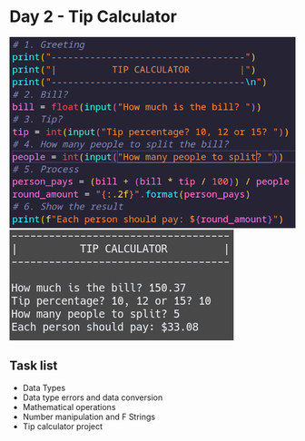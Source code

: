 # Day 2 - Tip Calculator

![Screen](screenshot.png)
![Screen](screenshot-2.png)

## Task list

- Data Types
- Data type errors and data conversion
- Mathematical operations
- Number manipulation and F Strings
- Tip calculator project
